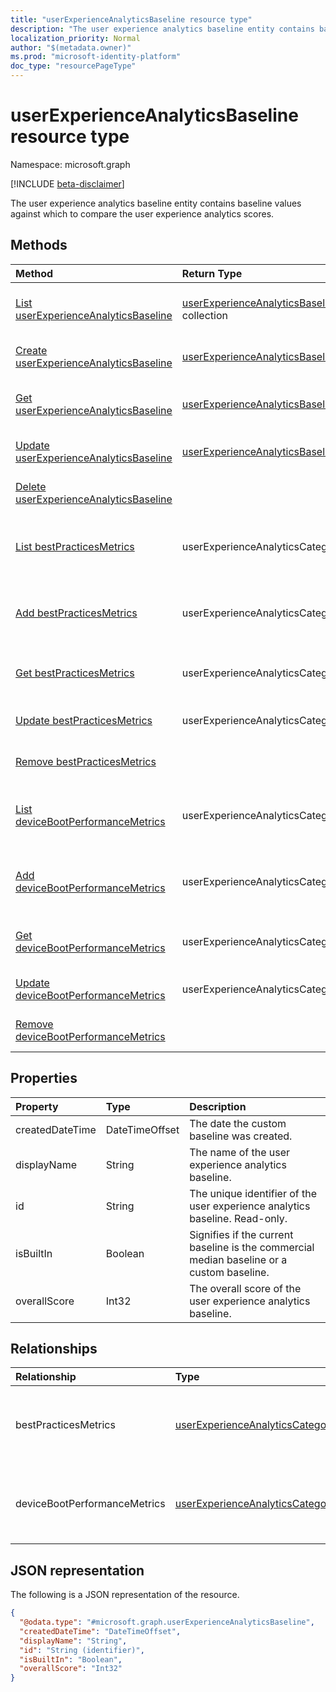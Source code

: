 ```yaml
---
title: "userExperienceAnalyticsBaseline resource type"
description: "The user experience analytics baseline entity contains baseline values against which to compare the user experience analytics scores."
localization_priority: Normal
author: "$(metadata.owner)"
ms.prod: "microsoft-identity-platform"
doc_type: "resourcePageType"
---
```


# userExperienceAnalyticsBaseline resource type

Namespace: microsoft.graph

[!INCLUDE [beta-disclaimer](../../includes/beta-disclaimer.md)]

The user experience analytics baseline entity contains baseline values against which to compare the user experience analytics scores.

## Methods

| Method                                                                                                                      | Return Type                                                                             | Description                                                                                              |
| :-------------------------------------------------------------------------------------------------------------------------- | :-------------------------------------------------------------------------------------- | :------------------------------------------------------------------------------------------------------- |
| [List userExperienceAnalyticsBaseline](../api/intune-userexperienceanalyticsbaseline-list.md)                               | [userExperienceAnalyticsBaseline](intune-userExperienceAnalyticsBaseline.md) collection | List properties and relationships of a userExperienceAnalyticsBaseline object.                           |
| [Create userExperienceAnalyticsBaseline](../api/intune-userexperienceanalyticsbaseline-create.md)                           | [userExperienceAnalyticsBaseline](intune-userExperienceAnalyticsBaseline.md)            | Create a new userExperienceAnalyticsBaseline object.                                                     |
| [Get userExperienceAnalyticsBaseline](../api/intune-userexperienceanalyticsbaseline-get.md)                                 | [userExperienceAnalyticsBaseline](intune-userExperienceAnalyticsBaseline.md)            | Read properties and relationships of a userExperienceAnalyticsBaseline object.                           |
| [Update userExperienceAnalyticsBaseline](../api/intune-userexperienceanalyticsbaseline-update.md)                           | [userExperienceAnalyticsBaseline](intune-userExperienceAnalyticsBaseline.md)            | Update the properties of a userExperienceAnalyticsBaseline object.                                       |
| [Delete userExperienceAnalyticsBaseline](../api/intune-userexperienceanalyticsbaseline-delete.md)                           |                                                                                         | Delete a userExperienceAnalyticsBaseline object.                                                         |
| [List bestPracticesMetrics](../api/intune-userexperienceanalyticsbaseline-list-bestpracticesmetrics.md)                     | userExperienceAnalyticsCategory                                                         | Get the userExperienceAnalyticsCategory objects from a bestPracticesMetrics navigation property.         |
| [Add bestPracticesMetrics](../api/intune-userexperienceanalyticsbaseline-post-bestpracticesmetrics.md)                      | userExperienceAnalyticsCategory                                                         | Add userExperienceAnalyticsCategory by posting to the userExperienceAnalyticsCategory collection.        |
| [Get bestPracticesMetrics](../api/intune-userexperienceanalyticsbaseline-get-bestpracticesmetrics.md)                       | userExperienceAnalyticsCategory                                                         | Read the properties and relationships of a userExperienceAnalyticsCategory object.                       |
| [Update bestPracticesMetrics](../api/intune-userexperienceanalyticsbaseline-update-bestpracticesmetrics.md)                 | userExperienceAnalyticsCategory                                                         | Update the properties of a userExperienceAnalyticsCategory object.                                       |
| [Remove bestPracticesMetrics](../api/intune-userexperienceanalyticsbaseline-delete-bestpracticesmetrics.md)                 |                                                                                         | Remove a userExperienceAnalyticsCategory object.                                                         |
| [List deviceBootPerformanceMetrics](../api/intune-userexperienceanalyticsbaseline-list-devicebootperformancemetrics.md)     | userExperienceAnalyticsCategory                                                         | Get the userExperienceAnalyticsCategory objects from a deviceBootPerformanceMetrics navigation property. |
| [Add deviceBootPerformanceMetrics](../api/intune-userexperienceanalyticsbaseline-post-devicebootperformancemetrics.md)      | userExperienceAnalyticsCategory                                                         | Add userExperienceAnalyticsCategory by posting to the userExperienceAnalyticsCategory collection.        |
| [Get deviceBootPerformanceMetrics](../api/intune-userexperienceanalyticsbaseline-get-devicebootperformancemetrics.md)       | userExperienceAnalyticsCategory                                                         | Read the properties and relationships of a userExperienceAnalyticsCategory object.                       |
| [Update deviceBootPerformanceMetrics](../api/intune-userexperienceanalyticsbaseline-update-devicebootperformancemetrics.md) | userExperienceAnalyticsCategory                                                         | Update the properties of a userExperienceAnalyticsCategory object.                                       |
| [Remove deviceBootPerformanceMetrics](../api/intune-userexperienceanalyticsbaseline-delete-devicebootperformancemetrics.md) |                                                                                         | Remove a userExperienceAnalyticsCategory object.                                                         |

## Properties

| Property        | Type           | Description                                                                               |
| :-------------- | :------------- | :---------------------------------------------------------------------------------------- |
| createdDateTime | DateTimeOffset | The date the custom baseline was created.                                                 |
| displayName     | String         | The name of the user experience analytics baseline.                                       |
| id              | String         | The unique identifier of the user experience analytics baseline. Read-only.               |
| isBuiltIn       | Boolean        | Signifies if the current baseline is the commercial median baseline or a custom baseline. |
| overallScore    | Int32          | The overall score of the user experience analytics baseline.                              |

## Relationships

| Relationship                 | Type                                                                               | Description                                                    |
| :--------------------------- | :--------------------------------------------------------------------------------- | :------------------------------------------------------------- |
| bestPracticesMetrics         | [userExperienceAnalyticsCategory](../resources/userexperienceanalyticscategory.md) | The user experience analytics best practices metrics.          |
| deviceBootPerformanceMetrics | [userExperienceAnalyticsCategory](../resources/userexperienceanalyticscategory.md) | The user experience analytics device boot performance metrics. |

## JSON representation

The following is a JSON representation of the resource.

<!-- {
  "blockType": "resource",
  "keyProperty": "id",
  "@odata.type": "microsoft.graph.userExperienceAnalyticsBaseline",
  "baseType": "microsoft.graph.entity",
  "openType": False
}
-->

```json
{
  "@odata.type": "#microsoft.graph.userExperienceAnalyticsBaseline",
  "createdDateTime": "DateTimeOffset",
  "displayName": "String",
  "id": "String (identifier)",
  "isBuiltIn": "Boolean",
  "overallScore": "Int32"
}
```